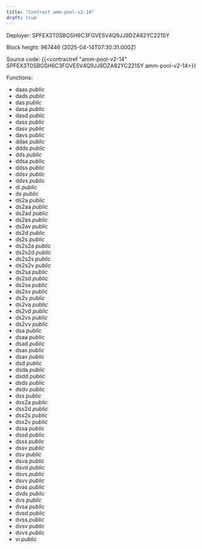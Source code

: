 ```yaml
---
title: "Contract amm-pool-v2-14"
draft: true
---
```

Deployer: SPFEX3T0SBGSH6C3FGVE5V4Q9JJ9DZA82YC221SY


 



Block height: 967446 (2025-04-14T07:30:31.000Z)

Source code: {{<contractref "amm-pool-v2-14" SPFEX3T0SBGSH6C3FGVE5V4Q9JJ9DZA82YC221SY amm-pool-v2-14>}}

Functions:

* daas _public_
* dads _public_
* das _public_
* dasa _public_
* dasd _public_
* dass _public_
* dasv _public_
* davs _public_
* ddas _public_
* ddds _public_
* dds _public_
* ddsa _public_
* ddss _public_
* ddsv _public_
* ddvs _public_
* di _public_
* ds _public_
* ds2a _public_
* ds2aa _public_
* ds2ad _public_
* ds2as _public_
* ds2av _public_
* ds2d _public_
* ds2s _public_
* ds2s2a _public_
* ds2s2d _public_
* ds2s2s _public_
* ds2s2v _public_
* ds2sa _public_
* ds2sd _public_
* ds2ss _public_
* ds2sv _public_
* ds2v _public_
* ds2va _public_
* ds2vd _public_
* ds2vs _public_
* ds2vv _public_
* dsa _public_
* dsaa _public_
* dsad _public_
* dsas _public_
* dsav _public_
* dsd _public_
* dsda _public_
* dsdd _public_
* dsds _public_
* dsdv _public_
* dss _public_
* dss2a _public_
* dss2d _public_
* dss2s _public_
* dss2v _public_
* dssa _public_
* dssd _public_
* dsss _public_
* dssv _public_
* dsv _public_
* dsva _public_
* dsvd _public_
* dsvs _public_
* dsvv _public_
* dvas _public_
* dvds _public_
* dvs _public_
* dvsa _public_
* dvsd _public_
* dvss _public_
* dvsv _public_
* dvvs _public_
* vi _public_

